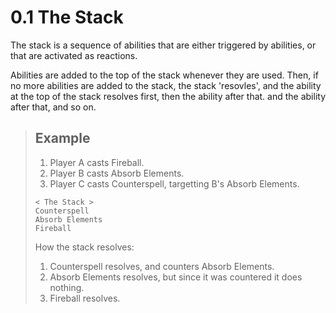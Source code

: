 # 0.1 The Stack

The stack is a sequence of abilities that are either triggered by abilities, or that are activated as reactions.

Abilities are added to the top of the stack whenever they are used. Then, if no more abilities are added to the stack, the stack 'resovles', and the ability at the top of the stack resolves first, then the ability after that. and the ability after that, and so on.

> ## Example
> 
> 1. Player A casts Fireball.
> 2. Player B casts Absorb Elements.
> 3. Player C casts Counterspell, targetting B's Absorb Elements.
> 
> ```
> < The Stack >
> Counterspell
> Absorb Elements
> Fireball
> ```
> 
> How the stack resolves:
> 1. Counterspell resolves, and counters Absorb Elements.
> 2. Absorb Elements resolves, but since it was countered it does nothing.
> 3. Fireball resolves.